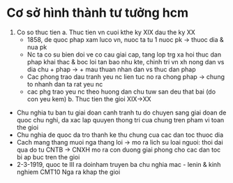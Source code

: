 # Cơ sở hình thành tư tưởng hcm
1. Co so thuc tien
  a. Thuc tien vn cuoi kthe ky XIX dau the ky XX
    - 1858, de quoc phap xam luco vn, nuoc ta tu 1 nuoc pk -> thuoc dia & nua pk
    - Nc ta co su bien doi ve co cau giai cap, tang lop trg xa hoi
    thuc dan phap khai thac & boc loi tan bao nhu kte, chinh tri vn xh
    nong dan vs dia chu + phap -> + mau thuan nhan dan vs thuc dan phap
    - Cac phong trao dau tranh yeu nc lien tuc no ra chong phap -> chung to nhanh dan ta rat yeu nc
    - cac phg trao yeu nc theo huong dan chu tuw san deu that bai (do con yeu kem)
  b. Thuc tien the gioi XIX->XX
  - Chu nghia tu ban tu giai doan canh tranh tu do chuyen sang giai doan de quoc chu nghi, da xac lap quuyen thong tri cua chung tren pham vi toan the gioi
  - Chu nghia de quoc da tro thanh ke thu chung cua cac dan toc thuoc dia
  - Cach mang thang muoi nga thang loi -> mo ra lich su loai nguoi: thoi dai qua do tu CNTB -> CNXH mo ra con duong giai phong cho cac dan toc bi ap buc tren the gioi
  - 2-3-1919, quoc te III ra doinham truyen ba chu nghia mac - lenin & kinh nghiem CMT10 Nga ra khap the gioi
